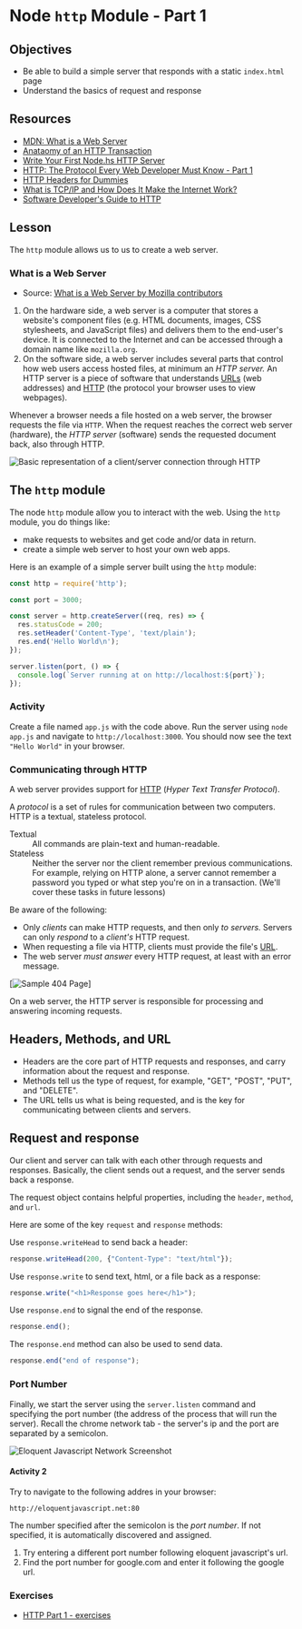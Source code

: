 # Node `http` Module - Part 1

## Objectives

- Be able to build a simple server that responds with a static `index.html` page
- Understand the basics of request and response

## Resources

- [MDN: What is a Web Server](https://developer.mozilla.org/en-US/docs/Learn/Common_questions/What_is_a_web_server)
- [Anataomy of an HTTP Transaction](https://nodejs.org/en/docs/guides/anatomy-of-an-http-transaction/)
- [Write Your First Node.hs HTTP Server](http://blog.modulus.io/build-your-first-http-server-in-nodejs)
- [HTTP: The Protocol Every Web Developer Must Know - Part 1](http://code.tutsplus.com/tutorials/http-the-protocol-every-web-developer-must-know-part-1--net-31177)
- [HTTP Headers for Dummies](http://code.tutsplus.com/tutorials/http-headers-for-dummies--net-8039)
- [What is TCP/IP and How Does It Make the Internet Work?](http://www.hostingadvice.com/blog/tcpip-make-internet-work/)
- [Software Developer's Guide to HTTP](http://odetocode.com/articles/743.aspx)

## Lesson

The `http` module allows us to us to create a web server.

### What is a Web Server

- Source: [What is a Web Server by Mozilla contributors](https://developer.mozilla.org/en-US/docs/Learn/Common_questions/What_is_a_web_server)

1. On the hardware side, a web server is a computer that stores a website's component files (e.g. HTML documents, images, CSS stylesheets, and JavaScript files) and delivers them to the end-user's device. It is connected to the Internet and can be accessed through a domain name like `mozilla.org`.
2. On the software side, a web server includes several parts that control how web users access hosted files, at minimum an _HTTP server._ An HTTP server is a piece of software that understands [URLs](/en-US/docs/Glossary/URL) (web addresses) and [HTTP](/en-US/docs/Glossary/HTTP) (the protocol your browser uses to view webpages).

Whenever a browser needs a file hosted on a web server, the browser requests the file via `HTTP`. When the request reaches the correct web server (hardware), the _HTTP server_ (software) sends the requested document back, also through HTTP.

![Basic representation of a client/server connection through HTTP](https://mdn.mozillademos.org/files/8659/web-server.svg)

## The `http` module

The node `http` module allow you to interact with the web. Using the `http` module, you do things like:

- make requests to websites and get code and/or data in return.
- create a simple web server to host your own web apps.

Here is an example of a simple server built using the `http` module:

```js
const http = require('http');

const port = 3000;

const server = http.createServer((req, res) => {
  res.statusCode = 200;
  res.setHeader('Content-Type', 'text/plain');
  res.end('Hello World\n');
});

server.listen(port, () => {
  console.log(`Server running at on http://localhost:${port}`);
});
```

### Activity

Create a file named `app.js` with the code above. Run the server using `node app.js` and navigate to `http://localhost:3000`. You should now see the text `"Hello World"` in your browser.

### Communicating through HTTP

A web server provides support for [HTTP](/en-US/docs/Glossary/HTTP) (*Hyper Text Transfer Protocol*).

A _protocol_ is a set of rules for communication between two computers. HTTP is a textual, stateless protocol.

<dl>

<dt>Textual</dt>

<dd>All commands are plain-text and human-readable.</dd>

<dt>Stateless</dt>

<dd>Neither the server nor the client remember previous communications. For example, relying on HTTP alone, a server cannot remember a password you typed or what step you're on in a transaction. (We'll cover these tasks in future lessons)</dd>

</dl>

Be aware of the following:

- Only _clients_ can make HTTP requests, and then only _to servers._ Servers can only _respond_ to a _client's_ HTTP request.
- When requesting a file via HTTP, clients must provide the file's [URL](/en-US/docs/Glossary/URL).
- The web server _must answer_ every HTTP request, at least with an error message.

[![Sample 404 Page](https://learn.getgrav.org/user/pages/11.troubleshooting/01.page-not-found/error-404.png)]

On a web server, the HTTP server is responsible for processing and answering incoming requests.

## Headers, Methods, and URL

- Headers are the core part of HTTP requests and responses, and carry information about the request and response.
- Methods tell us the type of request, for example, "GET", "POST", "PUT", and "DELETE".
- The URL tells us what is being requested, and is the key for communicating between clients and servers.

## Request and response

Our client and server can talk with each other through requests and responses. Basically, the client sends out a request, and the server sends back a response.

The request object contains helpful properties, including the `header`, `method`, and `url`.

Here are some of the key `request` and `response` methods:

Use `response.writeHead` to send back a header:

```js
response.writeHead(200, {"Content-Type": "text/html"});
```

Use `response.write` to send text, html, or a file back as a response:

```js
response.write("<h1>Response goes here</h1>");
```

Use `response.end` to signal the end of the response.

```js
response.end();
```

The `response.end` method can also be used to send data.

```js
response.end("end of response");
```

### Port Number

Finally,  we start the server using the `server.listen` command and specifying the port number (the address of the process that will run the server). Recall the chrome network tab - the server's ip and the port are separated by a semicolon.

![Eloquent Javascript Network Screenshot](assets/ejs-screenshot-port.png)

#### Activity 2

Try to navigate to the following addres in your browser:

`http://eloquentjavascript.net:80`

The number specified after the semicolon is the *port number*. If not specified, it is automatically discovered and assigned.

1. Try entering a different port number following eloquent javascript's url.
2. Find the port number for google.com and enter it following the google url.

### Exercises

- [HTTP Part 1 - exercises](../../exercises/http_module_1/http_module_1.md)
